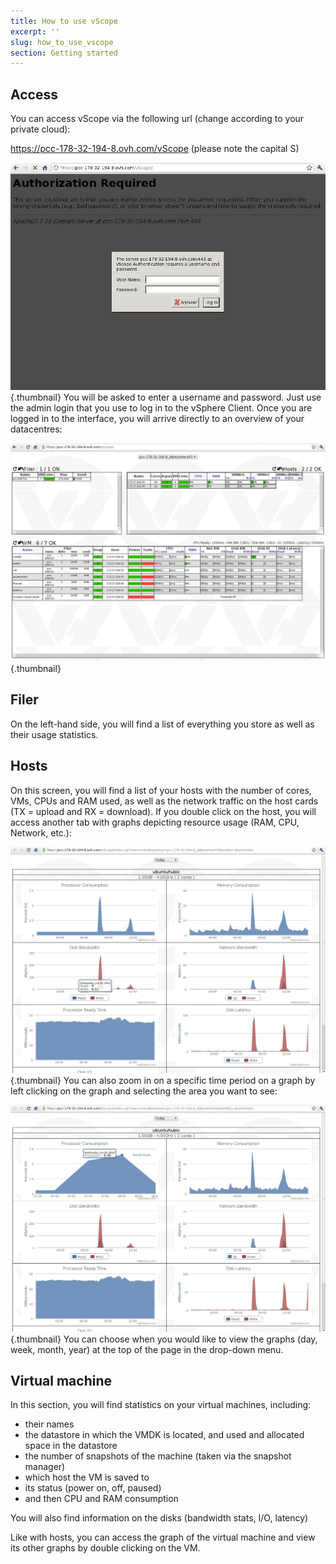 ```yaml
---
title: How to use vScope
excerpt: ''
slug: how_to_use_vscope
section: Getting started
---
```



## Access
You can access vScope via the following url (change according to your private cloud):

https://pcc-178-32-194-8.ovh.com/vScope (please note the capital S)

![](images/img_368.jpg){.thumbnail}
You will be asked to enter a username and password. Just use the admin login that you use to log in to the vSphere Client.
Once you are logged in to the interface, you will arrive directly to an overview of your datacentres:

![](images/img_364.jpg){.thumbnail}


## Filer
On the left-hand side, you will find a list of everything you store as well as their usage statistics.


## Hosts
On this screen, you will find a list of your hosts with the number of cores, VMs, CPUs and RAM used, as well as the network traffic on the host cards (TX = upload and RX = download).
If you double click on the host, you will access another tab with graphs depicting resource usage (RAM, CPU, Network, etc.):

![](images/img_366.jpg){.thumbnail}
You can also zoom in on a specific time period on a graph by left clicking on the graph and selecting the area you want to see:

![](images/img_367.jpg){.thumbnail}
You can choose when you would like to view the graphs (day, week, month, year) at the top of the page in the drop-down menu.


## Virtual machine
In this section, you will find statistics on your virtual machines, including:

- their names
- the datastore in which the VMDK is located, and used and allocated space in the datastore
- the number of snapshots of the machine (taken via the snapshot manager)
- which host the VM is saved to
- its status (power on, off, paused)
- and then CPU and RAM consumption

You will also find information on the disks (bandwidth stats, I/O, latency)

Like with hosts, you can access the graph of the virtual machine and view its other graphs by double clicking on the VM.

